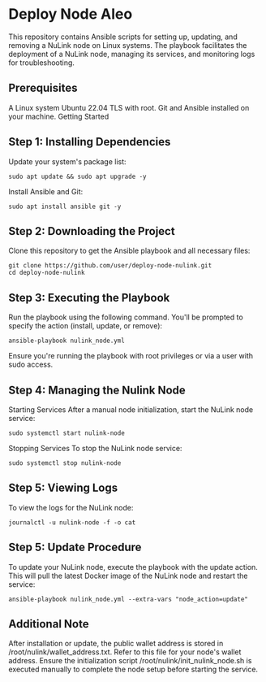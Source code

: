 # Deploy Node Aleo

This repository contains Ansible scripts for setting up, updating, and removing a NuLink node on Linux systems. The playbook facilitates the deployment of a NuLink node, managing its services, and monitoring logs for troubleshooting.

## Prerequisites
A Linux system Ubuntu 22.04 TLS with root.
Git and Ansible installed on your machine.
Getting Started

## Step 1: Installing Dependencies
Update your system's package list:
```
sudo apt update && sudo apt upgrade -y
```

Install Ansible and Git:
```
sudo apt install ansible git -y
```

## Step 2: Downloading the Project
Clone this repository to get the Ansible playbook and all necessary files:
```
git clone https://github.com/user/deploy-node-nulink.git
cd deploy-node-nulink
```

## Step 3: Executing the Playbook
Run the playbook using the following command. You'll be prompted to specify the action (install, update, or remove):
```
ansible-playbook nulink_node.yml
```
Ensure you're running the playbook with root privileges or via a user with sudo access.

##  Step 4: Managing the Nulink Node

Starting Services
After a manual node initialization, start the NuLink node service:


```
sudo systemctl start nulink-node
```

Stopping Services
To stop the NuLink node service:
```
sudo systemctl stop nulink-node
```

## Step 5: Viewing Logs
To view the logs for the NuLink node:

```
journalctl -u nulink-node -f -o cat
```

## Step 5: Update Procedure
To update your NuLink node, execute the playbook with the update action. This will pull the latest Docker image of the NuLink node and restart the service:

```
ansible-playbook nulink_node.yml --extra-vars "node_action=update"
```


## Additional Note
After installation or update, the public wallet address is stored in /root/nulink/wallet_address.txt. Refer to this file for your node's wallet address. Ensure the initialization script /root/nulink/init_nulink_node.sh is executed manually to complete the node setup before starting the service.